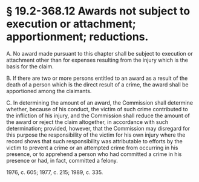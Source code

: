 # § 19.2-368.12 Awards not subject to execution or attachment; apportionment; reductions.

<p>A. No award made pursuant to this chapter shall be subject to execution or attachment other than for expenses resulting from the injury which is the basis for the claim.</p><p>B. If there are two or more persons entitled to an award as a result of the death of a person which is the direct result of a crime, the award shall be apportioned among the claimants.</p><p>C. In determining the amount of an award, the Commission shall determine whether, because of his conduct, the victim of such crime contributed to the infliction of his injury, and the Commission shall reduce the amount of the award or reject the claim altogether, in accordance with such determination; provided, however, that the Commission may disregard for this purpose the responsibility of the victim for his own injury where the record shows that such responsibility was attributable to efforts by the victim to prevent a crime or an attempted crime from occurring in his presence, or to apprehend a person who had committed a crime in his presence or had, in fact, committed a felony.</p><p>1976, c. 605; 1977, c. 215; 1989, c. 335.</p>